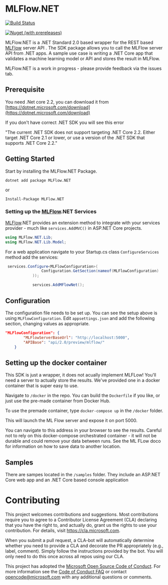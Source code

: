 # MLFlow.NET

[![Build Status](https://dev.azure.com/aussiedevcrew/MLFlow.NET/_apis/build/status/MLFlow.NET-ASP.NET%20Core-CI-Github)](https://dev.azure.com/aussiedevcrew/MLFlow.NET/_build/latest?definitionId=4)


[![Nuget (with prereleases)](https://img.shields.io/nuget/vpre/MLFlow.NET.svg)](https://www.nuget.org/packages/MLFlow.NET/)



MLFlow.NET is a .NET Standard 2.0 based wrapper for the REST based [MLFlow](https://mlflow.org/) server API . The SDK package allows you to call the MLFlow server API from .NET apps. A sample use case is writing a .NET Core app that validates a machine learning model or API and stores the result in MLFlow.

MLFlow.NET is a work in progress - please provide feedback via the issues tab. 

## Prerequisite

You need .Net core 2.2, you can download it from [https://dotnet.microsoft.com/download](https://dotnet.microsoft.com/download) 

If you don't have correct .NET SDK you will see this error 

"The current .NET SDK does not support targeting .NET Core 2.2. 
Either target .NET Core 2.1 or lower, or use a version of the .NET SDK that supports .NET Core 2.2."


## Getting Started

Start by installing the MLFlow.NET Package.

```
dotnet add package MLFlow.NET
```
or

```
Install-Package MLFlow.NET
```

### Setting up the [MLFlow](https://mlflow.org/).NET Services

[MLFlow](https://mlflow.org/).NET provides an extension method to integrate with your services provider - much like `services.AddMVC()` in ASP.NET Core projects. 

```csharp
using MLFlow.NET.Lib;
using MLFlow.NET.Lib.Model;
```

For a web application navigate to your Startup.cs class `ConfigureServices` method  add the services:
```csharp
 services.Configure<MLFlowConfiguration>(
                Configuration.GetSection(nameof(MLFlowConfiguration)
            ));

            services.AddMFlowNet();
```


## Configuration

The configuration file needs to be set up. You can see the setup above is using `MLFlowConfiguration`. Edit `appsettings.json` and add the following section, changing values as appropriate. 

```json
"MLFlowConfiguration": {
        "MLFlowServerBaseUrl": "http://localhost:5000",
        "APIBase": "api/2.0/preview/mlflow/"
    }
```

## Setting up the docker container

This SDK is just a wrapper, it does not acually implement MLFLow! You'll need a server to actually store the results. We've provided one in a docker container that is super easy to use. 

Navigate to `/docker` in the repo. You can build the `Dockerfile` if you like, or just use the pre-made container from Docker Hub. 

To use the premade container, type `docker-compose up` in the `/docker` folder. 

This will launch the ML Flow server and expose it on port 5000. 

You can navigate to this address in your browser to see the results. Careful not to rely on this docker-compose orchestrated container - it will not be durable and could remove your data between runs. See the ML FLow doco for information on how to save data to another location. 

## Samples

There are sampes located in the `/samples` folder. They include an ASP.NET Core web app and an .NET Core based console application

# Contributing

This project welcomes contributions and suggestions.  Most contributions require you to agree to a
Contributor License Agreement (CLA) declaring that you have the right to, and actually do, grant us
the rights to use your contribution. For details, visit https://cla.microsoft.com.

When you submit a pull request, a CLA-bot will automatically determine whether you need to provide
a CLA and decorate the PR appropriately (e.g., label, comment). Simply follow the instructions
provided by the bot. You will only need to do this once across all repos using our CLA.

This project has adopted the [Microsoft Open Source Code of Conduct](https://opensource.microsoft.com/codeofconduct/).
For more information see the [Code of Conduct FAQ](https://opensource.microsoft.com/codeofconduct/faq/) or
contact [opencode@microsoft.com](mailto:opencode@microsoft.com) with any additional questions or comments.
